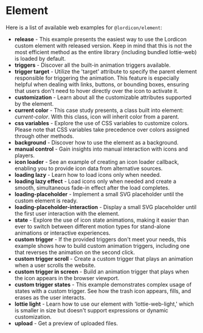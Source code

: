 # Element

Here is a list of available web examples for `@lordicon/element`:

- **release** - This example presents the easiest way to use the Lordicon custom
  element with released version. Keep in mind that this is not the most
  efficient method as the entire library (including bundled lottie-web) is
  loaded by default.
- **triggers** - Discover all the built-in animation triggers available.
- **trigger target** - Utilize the 'target' attribute to specify the parent element responsible for triggering the animation. This feature is especially helpful when dealing with links, buttons, or bounding boxes, ensuring that users don't need to hover directly over the icon to activate it.
- **customization** - Learn about all the customizable attributes supported by the element.
- **current color** - This case study presents, a class built into element:
  _current-color_. With this class, icon will inherit color from a parent.
- **css variables** - Explore the use of CSS variables to customize colors. Please note that CSS variables take precedence over colors assigned through other methods.
- **background** - Discover how to use the element as a background.
- **manual control** - Gain insights into manual interaction with icons and players.
- **icon loader** - See an example of creating an icon loader callback, enabling you to provide icon data from alternative sources.
- **loading lazy** - Learn how to load icons only when needed.
- **loading lazy effect** - Load icons only when needed and create a smooth, simultaneous fade-in effect after the load completes.
- **loading-placeholder** - Implement a small SVG placeholder until the custom element is ready.
- **loading-placeholder-interaction** - Display a small SVG placeholder until the first user interaction with the element.
- **state** - Explore the use of icon state animations, making it easier than ever to switch between different motion types for stand-alone animations or interactive experiences.
- **custom trigger** - If the provided triggers don't meet your needs, this example shows how to build custom animation triggers, including one that reverses the animation on the second click.
- **custom trigger scroll** - Create a custom trigger that plays an animation when a user scrolls the website.
- **custom trigger in screen** - Build an animation trigger that plays when the icon appears in the browser viewport.
- **custom trigger states** - This example demonstrates complex usage of states with a custom trigger. See how the trash icon appears, fills, and erases as the user interacts.
- **lottie light** - Learn how to use our element with 'lottie-web-light,' which is smaller in size but doesn't support expressions or dynamic customization.
- **upload** - Get a preview of uploaded files.